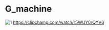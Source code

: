 # G_machine
![1](https://github.com/MariamSakhi/G_machine/assets/127662579/ad3aed7c-47a6-4a56-afd6-395350dd599b)
https://clipchamp.com/watch/r5WUY0rQYV6
